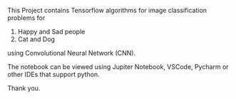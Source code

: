 This Project contains Tensorflow algorithms for image classification problems for

1. Happy and Sad people 
2. Cat and Dog 

using Convolutional Neural Network (CNN).

The notebook can be viewed using Jupiter Notebook, VSCode, Pycharm or other IDEs that support python.

Thank you.